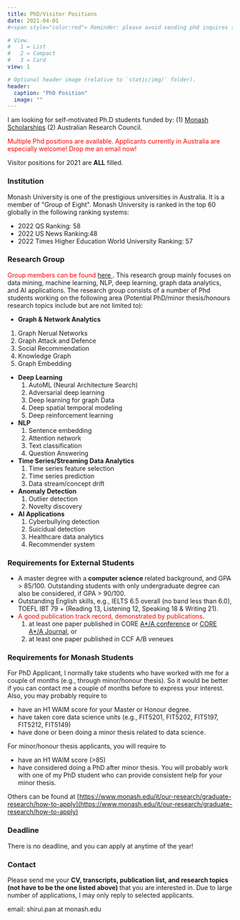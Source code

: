 ```yaml
---
title: PhD/Visitor Positions
date: 2021-04-01
#<span style="color:red"> Reminder: please avoid sending phd inquires to multiple supervisors at Monash at the same time. </span>

# View.
#   1 = List
#   2 = Compact
#   3 = Card
view: 1

# Optional header image (relative to `static/img/` folder).
header:
  caption: "PhD Position"
  image: ""
---
```


I am looking for self-motivated Ph.D students funded by: (1) <a href='https://www.monash.edu/graduate-research/future-students/scholarships'> Monash Scholarships</a> (2) Australian Research Council.

<span style="color:red"> Multiple Phd positions are available. Applicants currently in Australia are especially welcome! Drop me an email now!</span>

Visitor positions for 2021 are <b>ALL</b> filled. 

### Institution
Monash University is one of the prestigious universities in Australia. It is a member of "Group of Eight". Monash University is ranked in the top 60 globally in the following ranking systems:

* 2022 QS Ranking: 58 
* 2022 US News Ranking:48 
* 2022 Times Higher Education World University Ranking: 57

### Research Group
<span style="color:red"> Group members can be found <a href='http://shiruipan.github.io/#people'> here  </a> </span>. 
This research group mainly focuses on data mining, machine learning, NLP, deep learning, graph data analytics, and AI applications. The research group consists of a number of Phd students working on the following area (Potential PhD/minor thesis/honours research topics include but are not limited to):

* <b> Graph & Network Analytics </b>
 1. Graph Nerual Networks
 2. Graph Attack and Defence
 3. Social Recommendation
 5. Knowledge Graph
 6. Graph Embedding
* <b> Deep Learning </b>
  1. AutoML (Neural Architecture Search) 
  2. Adversarial deep learning
  3. Deep learning for graph Data
  4. Deep spatial temporal modeling
  5. Deep reinforcement learning
* <b> NLP </b>
  1. Sentence embedding
  2. Attention network
  3. Text classification
  4. Question Answering
* <b> Time Series/Streaming Data Analytics </b>
  1. Time series feature selection
  2. Time series prediction
  3. Data stream/concept drift
* <b> Anomaly Detection </b>
  1. Outlier detection
  2. Novelty discovery
* <b> AI Applications </b>
  1. Cyberbullying detection
  2. Suicidual detection
  3. Healthcare data analytics
  4. Recommender system
  
### Requirements for External Students

* A master degree with a <b> computer science </b> related background, and GPA > 85/100. Outstanding students with only undergraduate degree can also be considered, if GPA > 90/100.
* Outstanding English skills, e.g., IELTS 6.5 overall (no band less than 6.0), TOEFL IBT 79 + (Reading 13, Listening 12, Speaking 18 & Writing 21).
* <span style="color:red"> A good publication track record, demonstrated by publications.</span>
  1.  at least one paper published in CORE [A*/A conference](http://portal.core.edu.au/conf-ranks/) or [CORE A*/A Journal](http://portal.core.edu.au/jnl-ranks/), or
  2. at least one paper published in CCF A/B veneues
  
  
### Requirements for Monash Students

For PhD Applicant, I normally take students who have worked with me for a couple of months (e.g., through minor/honour thesis). So it would be better if you can contact me a couple of months before to express your interest. Also, you may probably require to

* have an H1 WAIM score for your Master or Honour degree. 
* have taken core data science units (e.g., FIT5201, FIT5202, FIT5197, FIT5212, FIT5149)
* have done or been doing a minor thesis related to data science.

For minor/honour thesis applicants, you will require to

* have an H1 WAIM score (>85)
* have considered doing a PhD after minor thesis.
You will probably work with one of my PhD student who can provide consistent help for your minor thesis. 


Others can be found at [https://www.monash.edu/it/our-research/graduate-research/how-to-apply](https://www.monash.edu/it/our-research/graduate-research/how-to-apply)
  
### Deadline
There is no deadline, and you can apply at anytime of the year! 


### Contact
Please send me your <b> CV, transcripts, publication list, and research topics (not have to be the one listed above) </b> that you are interested in. Due to large number of applications, I may only reply to selected applicants.


email: shirui.pan at monash.edu


